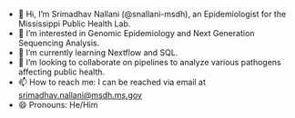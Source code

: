 - 👋 Hi, I’m Srimadhav Nallani (@snallani-msdh), an Epidemiologist for the Mississippi Public Health Lab.
- 👀 I’m interested in Genomic Epidemiology and Next Generation Sequencing Analysis.
- 🌱 I’m currently learning Nextflow and SQL.
- 💞️ I’m looking to collaborate on pipelines to analyze various pathogens affecting public health.
- 📫 How to reach me: I can be reached via email at srimadhav.nallani@msdh.ms.gov
- 😄 Pronouns: He/Him

<!---
snallani-msdh/snallani-msdh is a ✨ special ✨ repository because its `README.md` (this file) appears on your GitHub profile.
You can click the Preview link to take a look at your changes.
--->

